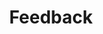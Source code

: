 ---
layout: tag
title: Feedback
excerpt: "Fodboldens Legestue om feedback."
permalink: /feedback/
comments: false
taxonomy: feedback
entries_layout: grid
classes: wide
author_profile: true
---